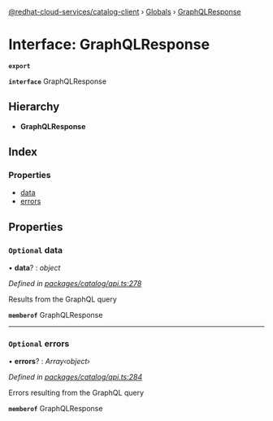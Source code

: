 [@redhat-cloud-services/catalog-client](../README.md) › [Globals](../globals.md) › [GraphQLResponse](graphqlresponse.md)

# Interface: GraphQLResponse

**`export`** 

**`interface`** GraphQLResponse

## Hierarchy

* **GraphQLResponse**

## Index

### Properties

* [data](graphqlresponse.md#optional-data)
* [errors](graphqlresponse.md#optional-errors)

## Properties

### `Optional` data

• **data**? : *object*

*Defined in [packages/catalog/api.ts:278](https://github.com/RedHatInsights/javascript-clients/blob/master/packages/catalog/api.ts#L278)*

Results from the GraphQL query

**`memberof`** GraphQLResponse

___

### `Optional` errors

• **errors**? : *Array‹object›*

*Defined in [packages/catalog/api.ts:284](https://github.com/RedHatInsights/javascript-clients/blob/master/packages/catalog/api.ts#L284)*

Errors resulting from the GraphQL query

**`memberof`** GraphQLResponse
